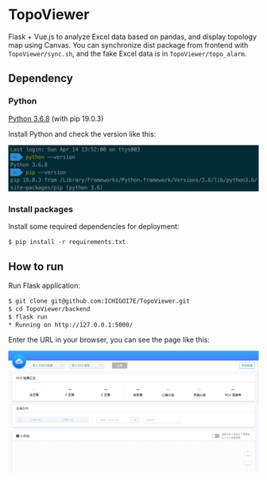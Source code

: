 # TopoViewer
Flask + Vue.js to analyze Excel data based on pandas, and display topology map using Canvas. You can synchronize dist package from frontend with `TopoViewer/sync.sh`, and the fake Excel data is in `TopoViewer/topo_alarm`.
## Dependency
### Python
[Python 3.6.8](https://www.python.org/downloads/release/python-368/) (with pip 19.0.3)

Install Python and check the version like this:

![](https://raw.githubusercontent.com/ICHIGOI7E/mdpics/master/TopoViewer/1.jpeg)
### Install packages
Install some required dependencies for deployment:
```
$ pip install -r requirements.txt
```
## How to run
Run Flask application:
```
$ git clone git@github.com:ICHIGOI7E/TopoViewer.git
$ cd TopoViewer/backend
$ flask run
* Running on http://127.0.0.1:5000/
```
Enter the URL in your browser, you can see the page like this:

![](https://raw.githubusercontent.com/ICHIGOI7E/mdpics/master/TopoViewer/2.jpeg)
